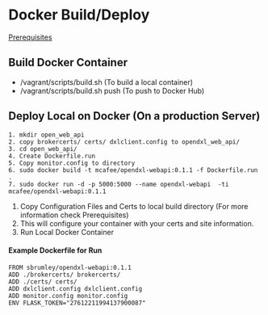 # Docker Build/Deploy

[Prerequisites](Prerequisites.md)

## Build Docker Container
* /vagrant/scripts/build.sh (To build a local container)
* /vagrant/scripts/build.sh push (To push to Docker Hub)

## Deploy Local on Docker (On a production Server)
``` 
1. mkdir open_web_api
2. copy brokercerts/ certs/ dxlclient.config to opendxl_web_api/
3. cd open_web_api/
4. Create Dockerfile.run
5. Copy monitor.config to directory
6. sudo docker build -t mcafee/opendxl-webapi:0.1.1 -f Dockerfile.run .
7. sudo docker run -d -p 5000:5000 --name opendxl-webapi  -ti mcafee/opendxl-webapi:0.1.1
```

1. Copy Configuration Files and Certs to local build directory (For more information check Prerequisites)
2. This will configure your container with your certs and site information.
3. Run Local Docker Container 

#### Example Dockerfile for Run
```
FROM sbrumley/opendxl-webapi:0.1.1
ADD ./brokercerts/ brokercerts/
ADD ./certs/ certs/
ADD dxlclient.config dxlclient.config
ADD monitor.config monitor.config
ENV FLASK_TOKEN="27612211994137900087"
```

